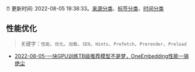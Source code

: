 :alarm_clock: 更新时间: 2022-08-05 19:38:33。[来源分类](../README.md)、[标签分类](../TAGS.md)、[时间分类](../TIMELINE.md)

## 性能优化


> 关键字：`性能`、`优化`、`加载`、`SEO`、`Hints`、`Prefetch`、`Prerender`、`Preload`



- [2022-08-05-一块GPU训练TB级推荐模型不是梦，OneEmbedding性能一骑绝尘](https://toutiao.io/k/pxyaq3i) 